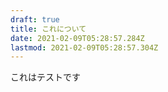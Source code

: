 ```yaml
---
draft: true
title: これについて
date: 2021-02-09T05:28:57.284Z
lastmod: 2021-02-09T05:28:57.304Z
---
```

これはテストです
